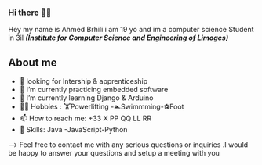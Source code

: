 ### Hi there 👋🏼
Hey my name is Ahmed Brhili i am 19 yo and im a computer science Student in 3il **_(Institute for Computer Science and Engineering of Limoges)_**


## About me 
- 💼 looking for  Intership & apprenticeship 
- 🔭 I’m currently practicing embedded software 
- 🌱 I’m currently learning Django & Arduino 
- 💪🏼 Hobbies : 🏋️Powerlifting -🏊‍Swimmming-⚽Foot
- 📫 How to reach me: +33 X PP QQ LL RR
- 💯 Skills:  Java -JavaScript-Python 

--> Feel free to contact me with any serious questions or inquiries .I would be happy to answer your questions and setup a meeting with you

